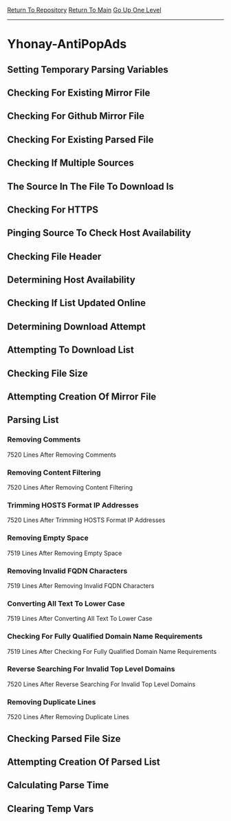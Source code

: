 [Return To Repository](https://github.com/deathbybandaid/piholeparser/)
[Return To Main](https://github.com/deathbybandaid/piholeparser/blob/master/RecentRunLogs/Mainlog.md)
[Go Up One Level](https://github.com/deathbybandaid/piholeparser/blob/master/RecentRunLogs/TopLevelScripts/30-Processing-External-Blacklists.md)
____________________________________
# Yhonay-AntiPopAds
## Setting Temporary Parsing Variables
## Checking For Existing Mirror File
## Checking For Github Mirror File
## Checking For Existing Parsed File
## Checking If Multiple Sources
## The Source In The File To Download Is
## Checking For HTTPS
## Pinging Source To Check Host Availability
## Checking File Header
## Determining Host Availability
## Checking If List Updated Online
## Determining Download Attempt
## Attempting To Download List
## Checking File Size
## Attempting Creation Of Mirror File
## Parsing List
### Removing Comments
7520 Lines After Removing Comments
### Removing Content Filtering
7520 Lines After Removing Content Filtering
### Trimming HOSTS Format IP Addresses
7520 Lines After Trimming HOSTS Format IP Addresses
### Removing Empty Space
7519 Lines After Removing Empty Space
### Removing Invalid FQDN Characters
7519 Lines After Removing Invalid FQDN Characters
### Converting All Text To Lower Case
7519 Lines After Converting All Text To Lower Case
### Checking For Fully Qualified Domain Name Requirements
7519 Lines After Checking For Fully Qualified Domain Name Requirements
### Reverse Searching For Invalid Top Level Domains
7520 Lines After Reverse Searching For Invalid Top Level Domains
### Removing Duplicate Lines
7520 Lines After Removing Duplicate Lines
## Checking Parsed File Size
## Attempting Creation Of Parsed List
## Calculating Parse Time
## Clearing Temp Vars
